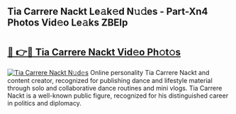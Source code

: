 ## Tia Carrere Nackt Le𝚊k𝚎d N𝚞𝚍es - Part-Xn4 Photos Vid𝚎o Le𝚊ks ZBEIp

# <h2><a href="http://fb8v5jx.evod.top/?m=Tia+Carrere+Nackt">🔗 👉🔴 Tia Carrere Nackt Vid𝚎o Ph𝚘t𝚘s</a></h2>

[![Tia Carrere Nackt N𝚞d𝚎s](https://i.imgur.com/8V9OHl7.gif)](http://fb8v5jx.evod.top/?m=Tia+Carrere+Nackt)
Online personality Tia Carrere Nackt and content creator, recognized for publishing dance and lifestyle material through solo and collaborative dance routines and mini vlogs. Tia Carrere Nackt is a well-known public figure, recognized for his distinguished career in politics and diplomacy. 
